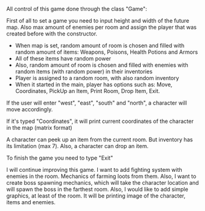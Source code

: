 All control of this game done through the class "Game":

First of all to set a game you need to input height and width of the future map. Also max amount of enemies per room and assign the player that was created before with the constructor.

- When map is set, random amount of room is chosen and filled with random amount of items: Weapons, Poisons, Health Potions and Armors 
- All of these items have random power 
- Also, random amount of room is chosen and filled with enemies with random items (with random power) in their inventories
- Player is assigned to a random room, with also random inventory
- When it started in the main, player has options such as:
Move, Coordinates, PickUp an Item, Print Room, Drop Item, Exit.

If the user will enter "west", "east", "south" and "north", a character will move accordingly.

If it's typed "Coordinates", it will print current coordinates of the character in the map (matrix format)

A character can peek up an item from the current room. But inventory has its limitation (max 7). Also, a character can drop an item.

To finish the game you need to type "Exit"

I will continue improving this game. I want to add fighting system with enemies in the room. Mechanics of farming loots from them. Also, I want to create boss spawning mechanics, which will take the character location and will spawn the boss in the farthest room.
Also, I would like to add simple graphics, at least of the room. It will be printing image of the character, items and enemies. 